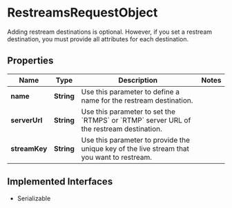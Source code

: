 

# RestreamsRequestObject

Adding restream destinations is optional. However, if you set a restream destination, you must provide all attributes for each destination.
## Properties

Name | Type | Description | Notes
------------ | ------------- | ------------- | -------------
**name** | **String** | Use this parameter to define a name for the restream destination. | 
**serverUrl** | **String** | Use this parameter to set the &#x60;RTMPS&#x60; or &#x60;RTMP&#x60; server URL of the restream destination. | 
**streamKey** | **String** | Use this parameter to provide the unique key of the live stream that you want to restream. | 


## Implemented Interfaces

* Serializable



